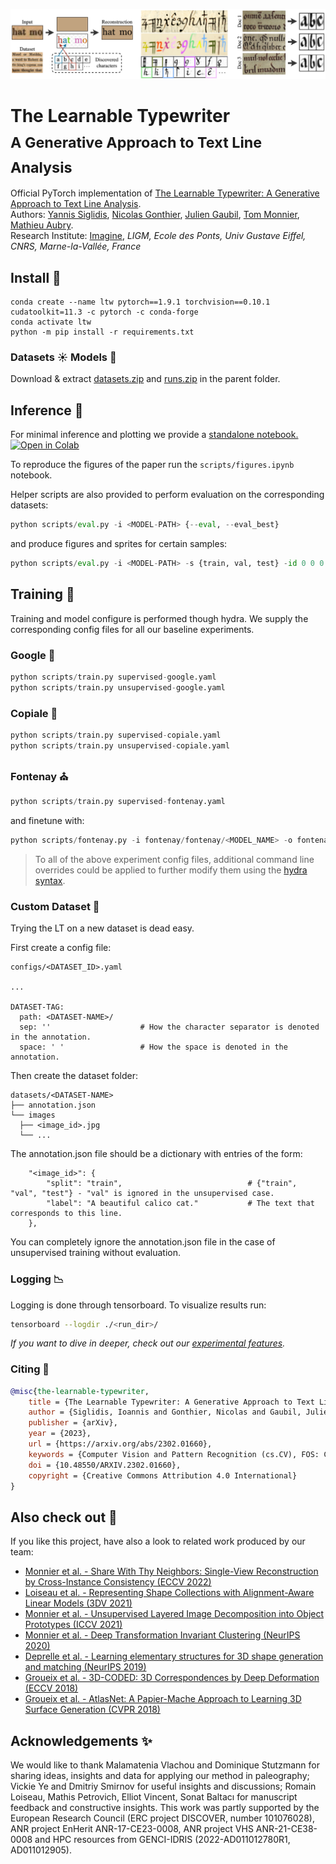 ![teaser.png](./.media/teaser.png)

# The Learnable Typewriter <br><sub>A Generative Approach to Text Line Analysis</sub>
Official PyTorch implementation of [The Learnable Typewriter: A Generative Approach to Text Line Analysis](https://imagine.enpc.fr/~siglidii/learnable-typewriter/).  
Authors: [Yannis Siglidis](https://imagine.enpc.fr/~siglidii/), [Nicolas Gonthier](https://perso.telecom-paristech.fr/gonthier/), [Julien Gaubil](https://juliengaubil.github.io/), [Tom Monnier](https://www.tmonnier.com/), [Mathieu Aubry](http://imagine.enpc.fr/~aubrym/).  
Research Institute: [Imagine](https://imagine.enpc.fr/), _LIGM, Ecole des Ponts, Univ Gustave Eiffel, CNRS, Marne-la-Vallée, France_

## Install :seedling:
```shell
conda create --name ltw pytorch==1.9.1 torchvision==0.10.1 cudatoolkit=11.3 -c pytorch -c conda-forge
conda activate ltw
python -m pip install -r requirements.txt
```

### Datasets :sunny: Models :hammer:
Download & extract [datasets.zip](https://www.dropbox.com/s/0fa9hcbfu9vr3t2/datasets.zip?dl=0) and [runs.zip](https://www.dropbox.com/s/c4c7lbp1ydqs9dj/runs.zip?dl=0) in the parent folder.

## Inference :peach:
For minimal inference and plotting we provide a [standalone notebook. ![Open in Colab](https://colab.research.google.com/assets/colab-badge.svg)](https://colab.research.google.com/drive/1XAMUPkpTzkKCd5ZH5jn8dy4_ukSX8slJ?usp=sharing)

To reproduce the figures of the paper run the `scripts/figures.ipynb` notebook.

Helper scripts are also provided to perform evaluation on the corresponding datasets:

```python
python scripts/eval.py -i <MODEL-PATH> {--eval, --eval_best}
```

and produce figures and sprites for certain samples:

```python
python scripts/eval.py -i <MODEL-PATH> -s {train, val, test} -id 0 0 0 -is 1 2 3 --plot_sprites
```

## Training :blossom:
Training and model configure is performed though hydra.
We supply the corresponding config files for all our baseline experiments.

### Google :newspaper:
```python
python scripts/train.py supervised-google.yaml
python scripts/train.py unsupervised-google.yaml
```

### Copiale :scroll:
```python 
python scripts/train.py supervised-copiale.yaml
python scripts/train.py unsupervised-copiale.yaml
```

### Fontenay :church:
```python
python scripts/train.py supervised-fontenay.yaml
```

and finetune with:

```python
python scripts/fontenay.py -i fontenay/fontenay/<MODEL_NAME> -o fontenay/fontenay-ft/ --max_epochs 150 -k "training.optimizer.lr=0.001"
```

> To all of the above experiment config files, additional command line overrides could be applied to further modify them using the [hydra syntax](https://hydra.cc/docs/advanced/override_grammar/basic/).

### Custom Dataset :floppy_disk:
Trying the LT on a new dataset is dead easy.

First create a config file:

```
configs/<DATASET_ID>.yaml

...

DATASET-TAG:
  path: <DATASET-NAME>/
  sep: ''                    # How the character separator is denoted in the annotation. 
  space: ' '                 # How the space is denoted in the annotation.
```

Then create the dataset folder:

```
datasets/<DATASET-NAME>
├── annotation.json
└── images
  ├── <image_id>.jpg
  └── ...
```

The annotation.json file should be a dictionary with entries of the form:
```
    "<image_id>": {
        "split": "train",                            # {"train", "val", "test"} - "val" is ignored in the unsupervised case.
        "label": "A beautiful calico cat."           # The text that corresponds to this line.
    },
```

You can completely ignore the annotation.json file in the case of unsupervised training without evaluation.


### Logging :chart_with_downwards_trend:
Logging is done through tensorboard. To visualize results run:

```bash
tensorboard --logdir ./<run_dir>/
```

_If you want to dive in deeper, check out our [experimental features](https://github.com/ysig/learnable-typewriter/blob/main/EXPERIMENTAL.md)._

### Citing :dizzy:

```bibtex
@misc{the-learnable-typewriter,
	title = {The Learnable Typewriter: A Generative Approach to Text Line Analysis},
	author = {Siglidis, Ioannis and Gonthier, Nicolas and Gaubil, Julien and Monnier, Tom and Aubry, Mathieu},
	publisher = {arXiv},
	year = {2023},
	url = {https://arxiv.org/abs/2302.01660},
	keywords = {Computer Vision and Pattern Recognition (cs.CV), FOS: Computer and information sciences, FOS: Computer and information sciences},
	doi = {10.48550/ARXIV.2302.01660},
	copyright = {Creative Commons Attribution 4.0 International}
}
```

## Also check out :rainbow:
If you like this project, have also a look to related work produced by our team:

- [Monnier et al. - Share With Thy Neighbors: Single-View Reconstruction by Cross-Instance Consistency (ECCV 2022)](https://www.tmonnier.com/UNICORN/)
- [Loiseau et al. - Representing Shape Collections with Alignment-Aware Linear Models (3DV 2021)](https://romainloiseau.github.io/deep-linear-shapes/)
- [Monnier et al. - Unsupervised Layered Image Decomposition into Object Prototypes (ICCV 2021)](https://arxiv.org/abs/2006.11132)
- [Monnier et al. - Deep Transformation Invariant Clustering (NeurIPS 2020)](https://arxiv.org/abs/2006.11132)
- [Deprelle et al. - Learning elementary structures for 3D shape generation and matching (NeurIPS 2019)](https://arxiv.org/abs/1908.04725)
- [Groueix et al. - 3D-CODED: 3D Correspondences by Deep Deformation (ECCV 2018)](https://arxiv.org/abs/1806.05228)
- [Groueix et al. - AtlasNet: A Papier-Mache Approach to Learning 3D Surface Generation (CVPR 2018)](https://arxiv.org/abs/1802.05384)


## Acknowledgements :sparkles:
We would like to thank Malamatenia Vlachou and Dominique Stutzmann for sharing ideas, insights and data for applying our method in paleography; Vickie Ye and Dmitriy Smirnov for useful insights and discussions; Romain Loiseau, Mathis Petrovich, Elliot Vincent, Sonat Baltacı for manuscript feedback and constructive insights. This work was partly supported by the European Research Council (ERC project DISCOVER, number 101076028), ANR project EnHerit ANR-17-CE23-0008, ANR project VHS ANR-21-CE38-0008 and HPC resources from GENCI-IDRIS (2022-AD011012780R1, AD011012905).